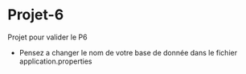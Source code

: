 # Projet-6
 Projet pour valider le P6

- Pensez a changer le nom de votre base de donnée dans le fichier application.properties